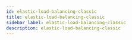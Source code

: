 ```yaml
---
id: elastic-load-balancing-classic
title: elastic-load-balancing-classic
sidebar_label: elastic-load-balancing-classic
description: elastic-load-balancing-classic
---
```

